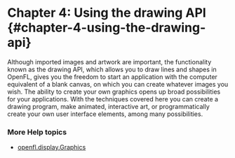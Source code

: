 # Chapter 4: Using the drawing API {#chapter-4-using-the-drawing-api}

Although imported images and artwork are important, the functionality known as the drawing API, which allows you to draw lines and shapes in OpenFL, gives you the freedom to start an application with the computer equivalent of a blank canvas, on which you can create whatever images you wish. The ability to create your own graphics opens up broad possibilities for your applications. With the techniques covered here you can create a drawing program, make animated, interactive art, or programmatically create your own user interface elements, among many possibilities.

### More Help topics

 * [openfl.display.Graphics](http://api.openfl.org/openfl/display/Graphics.html)